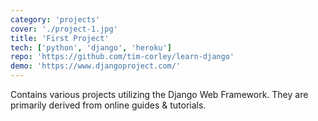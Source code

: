 ```yaml
---
category: 'projects'
cover: './project-1.jpg'
title: 'First Project'
tech: ['python', 'django', 'heroku']
repo: 'https://github.com/tim-corley/learn-django'
demo: 'https://www.djangoproject.com/'
---
```


Contains various projects utilizing the Django Web Framework. They are primarily derived from online guides & tutorials.
